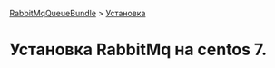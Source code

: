 [RabbitMqQueueBundle](https://saqot.github.io/RabbitMqQueueBundle/) >
[Установка](index-ru.md)

# Установка RabbitMq на centos 7.